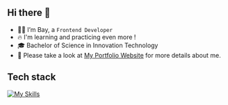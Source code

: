 ## Hi there 👋
* 🧑🏻 I’m Bay, a `Frontend Developer`
* 🔥 I'm learning and practicing even more !
* 🎓 Bachelor of Science in Innovation Technology
* 📄 Please take a look at [My Portfolio Website](https://nattagrit.netlify.app/) 
for more details about me.

## Tech stack
[![My Skills](https://skillicons.dev/icons?i=html,css,js,ts,react,nextjs,figma)](https://skillicons.dev)





